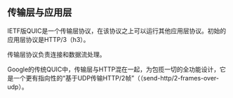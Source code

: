 ## 传输层与应用层

IETF版QUIC是一个传输层协议，在该协议之上可以运行其他应用层协议。初始的应用层协议是HTTP/3（h3）。

传输层协议负责连接和数据流处理。

Google的传统QUIC中，传输层与HTTP混在一起，为包揽一切的全功能设计，它是一个更有指向性的“基于UDP传输HTTP/2帧”（（send-http/2-frames-over-udp）。
